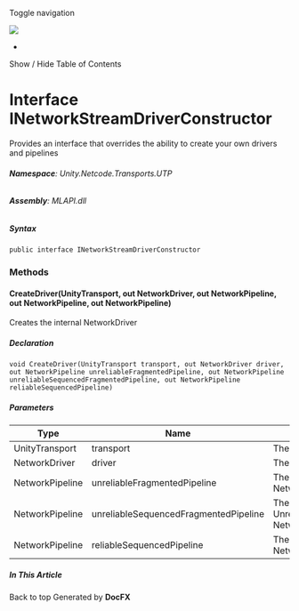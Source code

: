 <div id="wrapper">

<div>

<div class="container">

<div class="navbar-header">

Toggle navigation

<img src="../logo.svg" id="logo" class="svg" />

</div>

<div id="navbar" class="collapse navbar-collapse">

<div class="form-group">

</div>

</div>

</div>

<div class="subnav navbar navbar-default">

<div id="breadcrumb" class="container hide-when-search">

-   

</div>

</div>

</div>

<div class="container body-content hide-when-search" role="main">

<div class="sidenav hide-when-search">

Show / Hide Table of Contents

<div id="sidetoggle" class="sidetoggle collapse">

<div id="sidetoc">

</div>

</div>

</div>

<div class="article row grid-right">

<div class="col-md-10">

# Interface INetworkStreamDriverConstructor

<div class="markdown level0 summary">

Provides an interface that overrides the ability to create your own
drivers and pipelines

</div>

<div class="markdown level0 conceptual">

</div>

###### **Namespace**: Unity.Netcode.Transports.UTP

###### **Assembly**: MLAPI.dll

##### Syntax

<div class="codewrapper">

``` lang-csharp
public interface INetworkStreamDriverConstructor
```

</div>

### Methods

#### CreateDriver(UnityTransport, out NetworkDriver, out NetworkPipeline, out NetworkPipeline, out NetworkPipeline)

<div class="markdown level1 summary">

Creates the internal NetworkDriver

</div>

<div class="markdown level1 conceptual">

</div>

##### Declaration

<div class="codewrapper">

``` lang-csharp
void CreateDriver(UnityTransport transport, out NetworkDriver driver, out NetworkPipeline unreliableFragmentedPipeline, out NetworkPipeline unreliableSequencedFragmentedPipeline, out NetworkPipeline reliableSequencedPipeline)
```

</div>

##### Parameters

| Type            | Name                                  | Description                                       |
|-----------------|---------------------------------------|---------------------------------------------------|
| UnityTransport  | transport                             | The owner transport                               |
| NetworkDriver   | driver                                | The driver                                        |
| NetworkPipeline | unreliableFragmentedPipeline          | The UnreliableFragmented NetworkPipeline          |
| NetworkPipeline | unreliableSequencedFragmentedPipeline | The UnreliableSequencedFragmented NetworkPipeline |
| NetworkPipeline | reliableSequencedPipeline             | The ReliableSequenced NetworkPipeline             |

</div>

<div class="hidden-sm col-md-2" role="complementary">

<div class="sideaffix">

<div class="contribution">

</div>

##### In This Article

<div>

</div>

</div>

</div>

</div>

</div>

<div class="grad-bottom">

</div>

<div class="footer">

<div class="container">

Back to top Generated by **DocFX**

</div>

</div>

</div>
